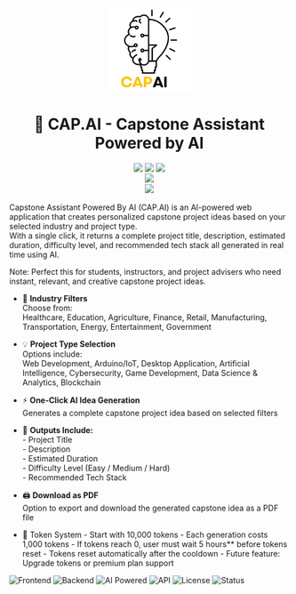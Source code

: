 <p align="center">
  <img src="Logo/CAP AI.png" alt="CAP.AI Logo" width="150"/>
</p>

<h1 align="center">🧠 CAP.AI - Capstone Assistant Powered by AI</h1>
<p align="center">
  <!-- Frontend -->
  <img src="https://img.shields.io/badge/HTML5-E34F26?style=for-the-badge&logo=html5&logoColor=white" />
  <img src="https://img.shields.io/badge/CSS3-1572B6?style=for-the-badge&logo=css3&logoColor=white" />
  <img src="https://img.shields.io/badge/JavaScript-F7DF1E?style=for-the-badge&logo=javascript&logoColor=black" />
  <br/>

  <!-- Backend -->
  <img src="https://img.shields.io/badge/Node.js-339933?style=for-the-badge&logo=node.js&logoColor=white" />
  <br/>

  <!-- AI Integration -->
  <img src="https://img.shields.io/badge/GPT--3.5--Turbo-OpenRouter.ai-blueviolet?style=for-the-badge&logo=openai&logoColor=white" />
</p>

Capstone Assistant Powered By AI (CAP.AI) is an AI-powered web application that creates personalized capstone project ideas based on your selected industry and project type.  
With a single click, it returns a complete project title, description, estimated duration, difficulty level, and recommended tech stack all generated in real time using AI.

Note: Perfect this for  students, instructors, and project advisers who need instant, relevant, and creative capstone project ideas.


- 🎯 **Industry Filters**  
  Choose from:  
        Healthcare, Education, Agriculture, Finance, Retail, Manufacturing, Transportation, Energy, Entertainment, Government

- 💡 **Project Type Selection**  
  Options include:  
        Web Development, Arduino/IoT, Desktop Application, Artificial Intelligence, Cybersecurity, Game Development, Data Science & Analytics, Blockchain

- ⚡ **One-Click AI Idea Generation**  
          Generates a complete capstone project idea based on selected filters

- 📄 **Outputs Include:**  
          - Project Title  
          - Description  
          - Estimated Duration  
          - Difficulty Level (Easy / Medium / Hard)  
          - Recommended Tech Stack

- 🖨️ **Download as PDF**  
          Option to export and download the generated capstone idea as a PDF file

- 🔐 Token System
          - Start with 10,000 tokens
          - Each generation costs 1,000 tokens
          - If tokens reach 0, user must wait 5 hours** before tokens reset
          - Tokens reset automatically after the cooldown
          - Future feature: Upgrade tokens or premium plan support

![Frontend](https://img.shields.io/badge/Frontend-HTML%2FCSS%2FJS-orange?style=for-the-badge&logo=html5)
![Backend](https://img.shields.io/badge/Backend-Node.js-green?style=for-the-badge&logo=node.js)
![AI Powered](https://img.shields.io/badge/AI-GPT--3.5--Turbo-blueviolet?style=for-the-badge&logo=openai)
![API](https://img.shields.io/badge/API-OpenRouter.ai-blue?style=for-the-badge&logo=openai)
![License](https://img.shields.io/badge/License-MIT-lightgrey?style=for-the-badge)
![Status](https://img.shields.io/badge/Status-Working-success?style=for-the-badge)

